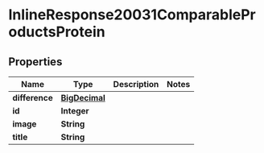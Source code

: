 

# InlineResponse20031ComparableProductsProtein

## Properties

Name | Type | Description | Notes
------------ | ------------- | ------------- | -------------
**difference** | [**BigDecimal**](BigDecimal.md) |  | 
**id** | **Integer** |  | 
**image** | **String** |  | 
**title** | **String** |  | 



